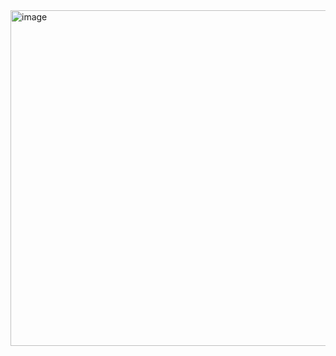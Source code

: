 <img width="896" height="537" alt="image" src="https://github.com/user-attachments/assets/108d47b9-3957-479b-bcca-010b135e5e48" />
